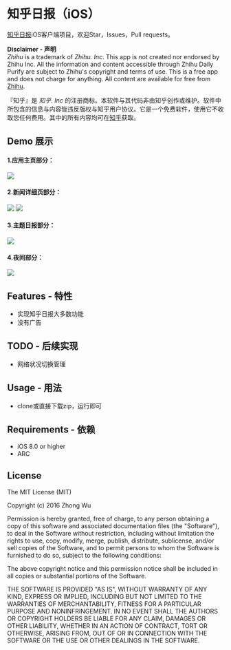 知乎日报（iOS）
=======================

[知乎日报](https://itunes.apple.com/cn/app/zhi-hu-ri-bao-mei-ri-ti-gong/id639087967?mt=8)iOS客户端项目，欢迎Star，Issues，Pull requests。

__Disclaimer - 声明__  
*Zhihu* is a trademark of *Zhihu. Inc*. This app is not created nor endorsed by Zhihu Inc. All the information and content accessible through Zhihu Daily Purify are subject to Zhihu's copyright and terms of use. This is a free app and does not charge for anything. All content are available for free from [Zhihu](http://www.zhihu.com).

『知乎』是 *知乎. Inc* 的注册商标。本软件与其代码非由知乎创作或维护。软件中所包含的信息与内容皆违反版权与知乎用户协议。它是一个免费软件，使用它不收取您任何费用。其中的所有内容均可在[知乎](http://www.zhihu.com)获取。

## Demo 展示
#### 1.应用主页部分：
![](https://raw.githubusercontent.com/zhongwuzw/ZhihuDaily/master/images/demo1.gif)
#### 2.新闻详细页部分：
![](https://raw.githubusercontent.com/zhongwuzw/ZhihuDaily/master/images/demo2.gif)
![](https://raw.githubusercontent.com/zhongwuzw/ZhihuDaily/master/images/demo3.gif)
#### 3.主题日报部分：
![](https://raw.githubusercontent.com/zhongwuzw/ZhihuDaily/master/images/demo4.gif)
#### 4.夜间部分：
![](https://raw.githubusercontent.com/zhongwuzw/ZhihuDaily/master/images/demo5.gif)

## Features - 特性
  - 实现知乎日报大多数功能
  - 没有广告
  
## TODO - 后续实现
  - 网络状况切换管理
  
## Usage - 用法
  - clone或直接下载zip，运行即可
  
## Requirements - 依赖
* iOS 8.0 or higher
* ARC


## License

The MIT License (MIT)

Copyright (c) 2016 Zhong Wu

Permission is hereby granted, free of charge, to any person obtaining a copy
of this software and associated documentation files (the "Software"), to deal
in the Software without restriction, including without limitation the rights
to use, copy, modify, merge, publish, distribute, sublicense, and/or sell
copies of the Software, and to permit persons to whom the Software is
furnished to do so, subject to the following conditions:

The above copyright notice and this permission notice shall be included in all
copies or substantial portions of the Software.

THE SOFTWARE IS PROVIDED "AS IS", WITHOUT WARRANTY OF ANY KIND, EXPRESS OR
IMPLIED, INCLUDING BUT NOT LIMITED TO THE WARRANTIES OF MERCHANTABILITY,
FITNESS FOR A PARTICULAR PURPOSE AND NONINFRINGEMENT. IN NO EVENT SHALL THE
AUTHORS OR COPYRIGHT HOLDERS BE LIABLE FOR ANY CLAIM, DAMAGES OR OTHER
LIABILITY, WHETHER IN AN ACTION OF CONTRACT, TORT OR OTHERWISE, ARISING FROM,
OUT OF OR IN CONNECTION WITH THE SOFTWARE OR THE USE OR OTHER DEALINGS IN THE
SOFTWARE.
